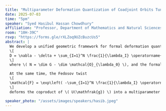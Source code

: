 ```yaml
---
title: "Multiparameter Deformation Quantization of Coadjoint Orbits Tuned to the Unitary Dual"
date: 2025-07-03
time: "5pm"
speaker: "Syed Hasibul Hassan Chowdhury"
affiliation: "Professor, Department of Mathematics and Natural Sciences, BRAC University"
room: "10H-39C"
rsvp: "https://forms.gle/rXLZoq9UZcBuzcUs5"
abstract: |
  We develop a unified geometric framework for formal deformation quantization of coadjoint orbits of a Lie group \( G \) with Lie algebra \( \mathfrak{g} \), in which the \emph{internal} deformation parameters themselves range over the unitary dual \( \widehat{G} \). For each coadjoint orbit \( \mathcal{O}_{\lambda_0} \subset \mathfrak{g}^* \), the dual vector space of the Lie algebra \( \mathfrak{g} \), one constructs a Fedosov-type flat connection on the analogue of the single-parameter Weyl algebra bundle
  \[
  D = \nabla - \delta + \sum_{I=1}^N \frac{1}{\lambda_I} \operatorname{ad}(r_I),
  \]
  where \( N = \dim G - \dim \mathcal{O}_{\lambda_0} \), and the formal variables \( \lambda = (\lambda_1, \dots, \lambda_N) \in \widehat{G} \) label transverse directions to the orbit. We call the underlying bundle a \( \mathfrak{g}[[\lambda]] \)-bundle. Imposing holonomy quantization on the \emph{compactified parameter torus} forces \( \lambda \) to lie in the discrete set of actual unitary parameters, so that the resulting star product algebra \( C^\infty(\mathcal{O}_{\lambda_0})[[\lambda]], *_\lambda \) specializes—without additional projection—to the matrix algebra of the corresponding genuine irreducible representation of \( G \).

  At the same time, the Fedosov twist
  \[
  \mathcal{F} = \exp\left( -\sum_{I=1}^N \frac{1}{\lambda_I} \operatorname{ad}(r_I) \right)
  \]
  deforms the coproduct of \( U(\mathfrak{g}) \) into a multiparameter quantum group \( U_\lambda(\mathfrak{g}) \), and one checks that \( C^\infty(\mathcal{O}_{\lambda_0})[[\lambda]] \) becomes a natural \( U_\lambda(\mathfrak{g}) \)-module algebra. Our construction thus marries three pillars—symplectic geometry, Hopf-algebra deformation, and exact matching to the group’s unirreps—into a single, coherent deformation-quantization picture.

speaker_photo: "/assets/images/speakers/hasib.jpeg"
---
```

